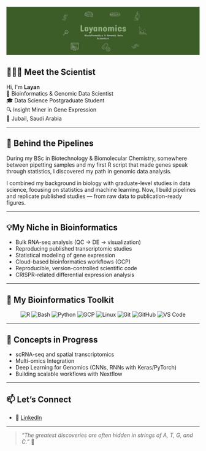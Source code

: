 ![Banner](./Banner1.png)

## 👩🏻‍🔬 Meet the Scientist

Hi, I'm **Layan**  
🧬 Bioinformatics & Genomic Data Scientist     
🎓 Data Science Postgraduate Student   
🔍 Insight Miner in Gene Expression     
📍 Jubail, Saudi Arabia   

---

## 🔬 Behind the Pipelines

During my BSc in Biotechnology & Biomolecular Chemistry, somewhere between pipetting samples and my first R script that made genes speak through statistics, I discovered my path in genomic data analysis.

I combined my background in biology with graduate-level studies in data science, focusing on statistics and machine learning. Now, I build pipelines and replicate published studies — from raw data to publication-ready figures.

---

## 💡My Niche in Bioinformatics  

- Bulk RNA-seq analysis (QC → DE → visualization)  
- Reproducing published transcriptomic studies  
- Statistical modeling of gene expression  
- Cloud-based bioinformatics workflows (GCP)  
- Reproducible, version-controlled scientific code  
- CRISPR-related differential expression analysis 

---

## 🔧 My Bioinformatics Toolkit

<div align="center">

<img src="https://cdn.jsdelivr.net/gh/devicons/devicon/icons/r/r-original.svg" width="40" alt="R" />
<img src="https://img.icons8.com/plasticine/100/bash.png" width="40" alt="Bash" />
<img src="https://cdn.jsdelivr.net/gh/devicons/devicon/icons/python/python-original.svg" width="40" alt="Python" />
<img src="https://cdn.jsdelivr.net/gh/devicons/devicon/icons/googlecloud/googlecloud-original.svg" width="40" alt="GCP" />
<img src="https://cdn.jsdelivr.net/gh/devicons/devicon/icons/linux/linux-original.svg" width="40" alt="Linux" />
<img src="https://cdn.jsdelivr.net/gh/devicons/devicon/icons/git/git-original.svg" width="40" alt="Git" />
<img src="https://cdn.jsdelivr.net/gh/devicons/devicon/icons/github/github-original.svg" width="40" alt="GitHub" />
<img src="https://cdn.jsdelivr.net/gh/devicons/devicon/icons/vscode/vscode-original.svg" width="40" alt="VS Code" />

</div>


---

## 🌱 Concepts in Progress

- scRNA-seq and spatial transcriptomics
- Multi-omics Integration  
- Deep Learning for Genomics (CNNs, RNNs with Keras/PyTorch)  
- Building scalable workflows with Nextflow  

---

## 📫 Let’s Connect

- 💼 [LinkedIn](https://www.linkedin.com/in/layan-essam/)

---

> *“The greatest discoveries are often hidden in strings of A, T, G, and C.”* 🧬  

